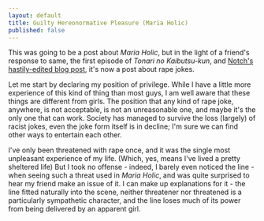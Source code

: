 ```yaml
---
layout: default
title: Guilty Hereonormative Pleasure (Maria Holic)
published: false
---
```


This was going to be a post about *Maria Holic*, but in the light of a friend's response to same, the first episode of *Tonari no Kaibutsu-kun*, and [Notch's hastily-edited blog post](http://notch.tumblr.com/post/32726020631/john-callaham-dont-be-a-goat-murderer), it's now a post about rape jokes.

Let me start by declaring my position of privilege. While I have a little more experience of this kind of thing than most guys, I am well aware that these things are different from girls. The position that any kind of rape joke, anywhere, is not acceptable, is not an unreasonable one, and maybe it's the only one that can work. Society has managed to survive the loss (largely) of racist jokes, even the joke form itself is in decline; I'm sure we can find other ways to entertain each other.

I've only been threatened with rape once, and it was the single most unpleasant experience of my life. (Which, yes, means I've lived a pretty sheltered life) But I took no offense - indeed, I barely even noticed the line - when seeing such a threat used in *Maria Holic*, and was quite surprised to hear my friend make an issue of it. I can make up explanations for it - the line fitted naturally into the scene, neither threatener nor threatened is a particularly sympathetic character, and the line loses much of its power from being delivered by an apparent girl.